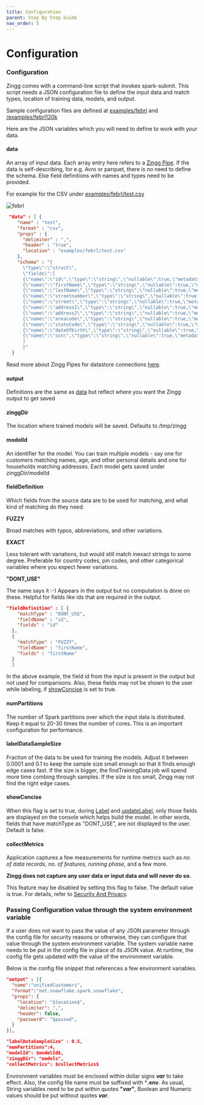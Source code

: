 ```yaml
---
title: Configuration
parent: Step By Step Guide
nav_order: 5
---
```


# Configuration

### Configuration

Zingg comes with a command-line script that invokes spark-submit. This script needs a JSON configuration file to define the input data and match types, location of training data, models, and output.

Sample configuration files are defined at [examples/febrl](https://github.com/zinggAI/zingg/tree/main/examples/febrl) and [/examples/febrl120k](https://github.com/zinggAI/zingg/tree/main/examples/febrl120k)

Here are the JSON variables which you will need to define to work with your data.

#### data

An array of input data. Each array entry here refers to a [Zingg Pipe](../dataSourcesAndSinks/pipes.md). If the data is self-describing, for e.g. Avro or parquet, there is no need to define the schema. Else field definitions with names and types need to be provided.

For example for the CSV under [examples/febrl/test.csv](../../examples/febrl/test.csv)

![febrl](../../assets/febrl.gif)

```json
 "data" : [ {
    "name" : "test",
    "format" : "csv",
    "props" : {
      "delimiter" : ",",
      "header" : "true",
      "location" : "examples/febrl/test.csv"
    },
    "schema" : "{
      \"type\":\"struct\",
      \"fields\":[
      {\"name\":\"id\",\"type\":\"string\",\"nullable\":true,\"metadata\":{}},
      {\"name\":\"firstName\",\"type\":\"string\",\"nullable\":true,\"metadata\":{}},
      {\"name\":\"lastName\",\"type\":\"string\",\"nullable\":true,\"metadata\":{}},
      {\"name\":\"streetnumber\",\"type\":\"string\",\"nullable\":true,\"metadata\":{}},
      {\"name\":\"street\",\"type\":\"string\",\"nullable\":true,\"metadata\":{}},
      {\"name\":\"address1\",\"type\":\"string\",\"nullable\":true,\"metadata\":{}},
      {\"name\":\"address2\",\"type\":\"string\",\"nullable\":true,\"metadata\":{}},
      {\"name\":\"areacode\",\"type\":\"string\",\"nullable\":true,\"metadata\":{}},
      {\"name\":\"stateCode\",\"type\":\"string\",\"nullable\":true,\"metadata\":{}},
      {\"name\":\"dateOfbirth\",\"type\":\"string\",\"nullable\":true,\"metadata\":{}},
      {\"name\":\"ssn\",\"type\":\"string\",\"nullable\":true,\"metadata\":{}}
      ]
      }"
  }
```

Read more about Zingg Pipes for datastore connections [here](../dataSourcesAndSinks/pipes.md).

#### output

Definitions are the same as [data](configuration.md#data) but reflect where you want the Zingg output to get saved

#### zinggDir

The location where trained models will be saved. Defaults to /tmp/zingg

#### modelId

An identifier for the model. You can train multiple models - say one for customers matching names, age, and other personal details and one for households matching addresses. Each model gets saved under zinggDir/modelId

#### fieldDefinition

Which fields from the source data are to be used for matching, and what kind of matching do they need.

**FUZZY**

Broad matches with typos, abbreviations, and other variations.

**EXACT**

Less tolerant with variations, but would still match inexact strings to some degree. Preferable for country codes, pin codes, and other categorical variables where you expect fewer variations.

**"DONT\_USE"**

The name says it :-) Appears in the output but no computation is done on these. Helpful for fields like ids that are required in the output.

```json
"fieldDefinition" : [ {
    "matchType" : "DONT_USE",
    "fieldName" : "id",
    "fields" : "id"
  },
  { 
    "matchType" : "FUZZY",
    "fieldName" : "firstName",
    "fields" : "firstName"
  }
  ]
```

In the above example, the field id from the input is present in the output but not used for comparisons. Also, these fields may not be shown to the user while labeling, if [showConcise](configuration.md#showconcise) is set to true.

#### numPartitions

The number of Spark partitions over which the input data is distributed. Keep it equal to 20-30 times the number of cores. This is an important configuration for performance.

#### labelDataSampleSize

Fraction of the data to be used for training the models. Adjust it between 0.0001 and 0.1 to keep the sample size small enough so that it finds enough edge cases fast. If the size is bigger, the findTrainingData job will spend more time combing through samples. If the size is too small, Zingg may not find the right edge cases.

#### showConcise

When this flag is set to true, during [Label](training/label.md) and [updateLabel](../updatingLabels.md), only those fields are displayed on the console which helps build the model. In other words, fields that have matchType as "DONT\_USE", are not displayed to the user. Default is false.

#### collectMetrics

Application captures a few measurements for runtime metrics such as _no. of data records, no. of features, running phase,_ and a few more.

**Zingg does not capture any user data or input data and will never do so.**

This feature may be disabled by setting this flag to false. The default value is true. For details, refer to [Security And Privacy](../security.md).

### Passing Configuration value through the system environment variable

If a user does not want to pass the value of any JSON parameter through the config file for security reasons or otherwise, they can configure that value through the system environment variable. The system variable name needs to be put in the config file in place of its JSON value. At runtime, the config file gets updated with the value of the environment variable.

Below is the config file snippet that references a few environment variables.

```json
"output" : [{
  "name":"unifiedCustomers", 
  "format":"net.snowflake.spark.snowflake",
  "props": {
    "location": "$location$",
    "delimiter": ",",
    "header": false,				
    "password": "$passwd",					
  }
}],

"labelDataSampleSize" : 0.5,
"numPartitions":4,
"modelId": $modelId$,
"zinggDir": "models",
"collectMetrics": $collectMetrics$
```

Environment variables must be enclosed within dollar signs **$var$** to take effect. Also, the config file name must be suffixed with \***.env**. As usual, String variables need to be put within quotes **"$var$"**, Boolean and Numeric values should be put without quotes **$var$**.

